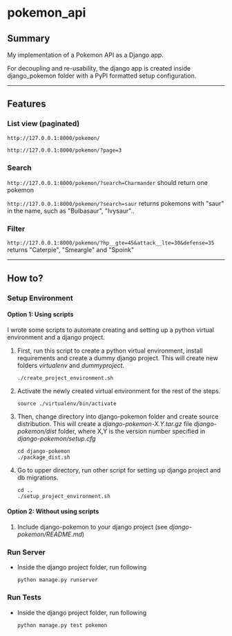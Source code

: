 # pokemon_api
## Summary

My implementation of a Pokemon API as a Django app.

For decoupling and re-usability, the django app is created inside django_pokemon folder with a PyPI formatted setup configuration.

---

## Features
### List view (paginated)

`http://127.0.0.1:8000/pokemon/`

`http://127.0.0.1:8000/pokemon/?page=3`

### Search

`http://127.0.0.1:8000/pokemon/?search=Charmander` should return one pokemon

`http://127.0.0.1:8000/pokemon/?search=saur` returns pokemons with "saur" in the name, such as "Bulbasaur", "Ivysaur"..

### Filter

`http://127.0.0.1:8000/pokemon/?hp__gte=45&attack__lte=30&defense=35` returns "Caterpie", "Smeargle" and "Spoink"


---
## How to?
### Setup Environment
#### Option 1: Using scripts
I wrote some scripts to automate creating and setting up a python virtual environment and a django project.

1. First, run this script to create a python virtual environment, install requirements and create a dummy django project. This will create new folders _virtualenv_ and _dummyproject_.
    ```
    ./create_project_environment.sh
    ```
2. Activate the newly created virtual environment for the rest of the steps.
    ```
    source ./virtualenv/bin/activate
    ```
3. Then, change directory into django-pokemon folder and create source distribution. This will create a *django-pokemon-X.Y.tar.gz* file _django-pokemon/dist_ folder, where X,Y is the version number specified in _django-pokemon/setup.cfg_
    ```
    cd django-pokemon
    ./package_dist.sh
    ```
4. Go to upper directory, run other script for setting up django project and db migrations.
    ```
    cd ..
    ./setup_project_environment.sh
    ```
#### Option 2: Without using scripts
1. Include django-pokemon to your django project (see _django-pokemon/README.md_)
### Run Server
- Inside the django project folder, run following
    ```
    python manage.py runserver
    ```
### Run Tests
- Inside the django project folder, run following
    ```
    python manage.py test pokemon
    ```
